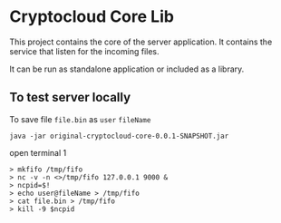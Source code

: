 # Cryptocloud Core Lib

This project contains the core of the server application.
It contains the service that listen for the incoming files.

It can be run as standalone application or included as a library.


## To test server locally

To save file `file.bin` as `user` `fileName`


```
java -jar original-cryptocloud-core-0.0.1-SNAPSHOT.jar 
```

open  terminal 1

```
> mkfifo /tmp/fifo
> nc -v -n <>/tmp/fifo 127.0.0.1 9000 &
> ncpid=$!
> echo user@fileName > /tmp/fifo
> cat file.bin > /tmp/fifo
> kill -9 $ncpid
```


